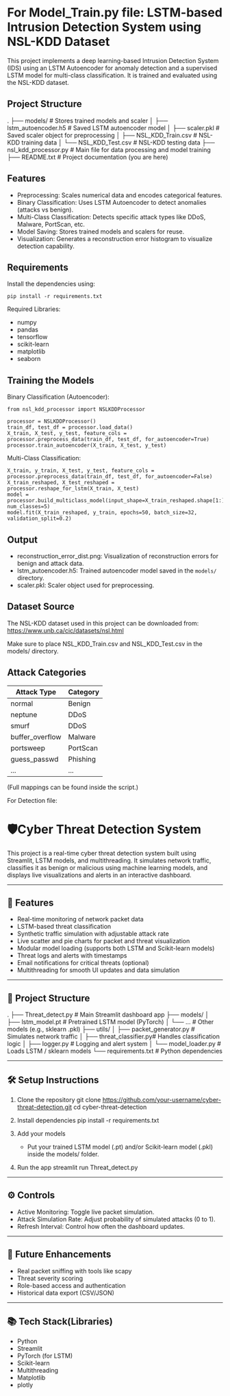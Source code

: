 For Model_Train.py file:
LSTM-based Intrusion Detection System using NSL-KDD Dataset
===========================================================

This project implements a deep learning-based Intrusion Detection System (IDS) using an LSTM Autoencoder for anomaly detection and a supervised LSTM model for multi-class classification. It is trained and evaluated using the NSL-KDD dataset.

Project Structure
-----------------
.
├── models/                         # Stores trained models and scaler
│   ├── lstm_autoencoder.h5        # Saved LSTM autoencoder model
│   ├── scaler.pkl                 # Saved scaler object for preprocessing
│   ├── NSL_KDD_Train.csv          # NSL-KDD training data
│   └── NSL_KDD_Test.csv           # NSL-KDD testing data
├── nsl_kdd_processor.py           # Main file for data processing and model training
├── README.txt                     # Project documentation (you are here)

Features
--------
- Preprocessing: Scales numerical data and encodes categorical features.
- Binary Classification: Uses LSTM Autoencoder to detect anomalies (attacks vs benign).
- Multi-Class Classification: Detects specific attack types like DDoS, Malware, PortScan, etc.
- Model Saving: Stores trained models and scalers for reuse.
- Visualization: Generates a reconstruction error histogram to visualize detection capability.

Requirements
------------
Install the dependencies using:

    pip install -r requirements.txt

Required Libraries:
- numpy
- pandas
- tensorflow
- scikit-learn
- matplotlib
- seaborn

Training the Models
-------------------

Binary Classification (Autoencoder):

    from nsl_kdd_processor import NSLKDDProcessor

    processor = NSLKDDProcessor()
    train_df, test_df = processor.load_data()
    X_train, X_test, y_test, feature_cols = processor.preprocess_data(train_df, test_df, for_autoencoder=True)
    processor.train_autoencoder(X_train, X_test, y_test)

Multi-Class Classification:

    X_train, y_train, X_test, y_test, feature_cols = processor.preprocess_data(train_df, test_df, for_autoencoder=False)
    X_train_reshaped, X_test_reshaped = processor.reshape_for_lstm(X_train, X_test)
    model = processor.build_multiclass_model(input_shape=X_train_reshaped.shape[1:], num_classes=5)
    model.fit(X_train_reshaped, y_train, epochs=50, batch_size=32, validation_split=0.2)

Output
------
- reconstruction_error_dist.png: Visualization of reconstruction errors for benign and attack data.
- lstm_autoencoder.h5: Trained autoencoder model saved in the `models/` directory.
- scaler.pkl: Scaler object used for preprocessing.

Dataset Source
--------------
The NSL-KDD dataset used in this project can be downloaded from:
https://www.unb.ca/cic/datasets/nsl.html

Make sure to place NSL_KDD_Train.csv and NSL_KDD_Test.csv in the models/ directory.

Attack Categories
-----------------
| Attack Type      | Category   |
|------------------|------------|
| normal           | Benign     |
| neptune          | DDoS       |
| smurf            | DDoS       |
| buffer_overflow  | Malware    |
| portsweep        | PortScan   |
| guess_passwd     | Phishing   |
| ...              | ...        |

(Full mappings can be found inside the script.)


For Detection file:

🛡️Cyber Threat Detection System
====================================================

This project is a real-time cyber threat detection system built using Streamlit, LSTM models, and multithreading.
It simulates network traffic, classifies it as benign or malicious using machine learning models, and displays live 
visualizations and alerts in an interactive dashboard.

----------------------------------------------------
🚀 Features
----------------------------------------------------
- Real-time monitoring of network packet data
- LSTM-based threat classification
- Synthetic traffic simulation with adjustable attack rate
- Live scatter and pie charts for packet and threat visualization
- Modular model loading (supports both LSTM and Scikit-learn models)
- Threat logs and alerts with timestamps
- Email notifications for critical threats (optional)
- Multithreading for smooth UI updates and data simulation

----------------------------------------------------
🧩 Project Structure
----------------------------------------------------
.
├── Threat_detect.py                 # Main Streamlit dashboard app
├── models/
│   ├── lstm_model.pt       # Pretrained LSTM model (PyTorch)
│   └── ...                 # Other models (e.g., sklearn .pkl)
├── utils/
│   ├── packet_generator.py # Simulates network traffic
│   ├── threat_classifier.py# Handles classification logic
│   ├── logger.py           # Logging and alert system
│   └── model_loader.py     # Loads LSTM / sklearn models
└── requirements.txt        # Python dependencies

----------------------------------------------------
🛠️ Setup Instructions
----------------------------------------------------
1. Clone the repository
   git clone https://github.com/your-username/cyber-threat-detection.git
   cd cyber-threat-detection

2. Install dependencies
   pip install -r requirements.txt

3. Add your models
   - Put your trained LSTM model (.pt) and/or Scikit-learn model (.pkl) inside the models/ folder.

4. Run the app
   streamlit run Threat_detect.py

----------------------------------------------------
⚙️ Controls
----------------------------------------------------
- Active Monitoring: Toggle live packet simulation.
- Attack Simulation Rate: Adjust probability of simulated attacks (0 to 1).
- Refresh Interval: Control how often the dashboard updates.
----------------------------------------------------
📌 Future Enhancements
----------------------------------------------------
- Real packet sniffing with tools like scapy
- Threat severity scoring
- Role-based access and authentication
- Historical data export (CSV/JSON)

----------------------------------------------------
📚 Tech Stack(Libraries)
----------------------------------------------------
- Python
- Streamlit
- PyTorch (for LSTM)
- Scikit-learn
- Multithreading
- Matplotlib
- plotly

